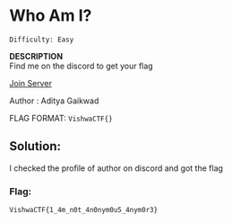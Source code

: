 # Who Am I?
`Difficulty: Easy`

**DESCRIPTION**<br>
Find me on the discord to get your flag

[Join Server](https://discord.com/invite/KjsqfMwJKR)

Author : Aditya Gaikwad

FLAG FORMAT: `VishwaCTF{}`

## Solution:

I checked the profile of author on discord and got the flag

### Flag:
`VishwaCTF{1_4m_n0t_4n0nym0u5_4nym0r3}`